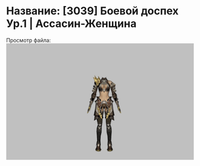 # Название: [3039] Боевой доспех Ур.1 | Ассасин-Женщина

Просмотр файла:
![p070002.png](p070002.png)